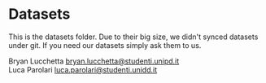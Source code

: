 # Datasets

This is the datasets folder. Due to their big size, we didn't synced
datasets under git. If you need our datasets simply ask them to us.

Bryan Lucchetta  <bryan.lucchetta@studenti.unipd.it> \
Luca Parolari <luca.parolari@studenti.unidd.it>

